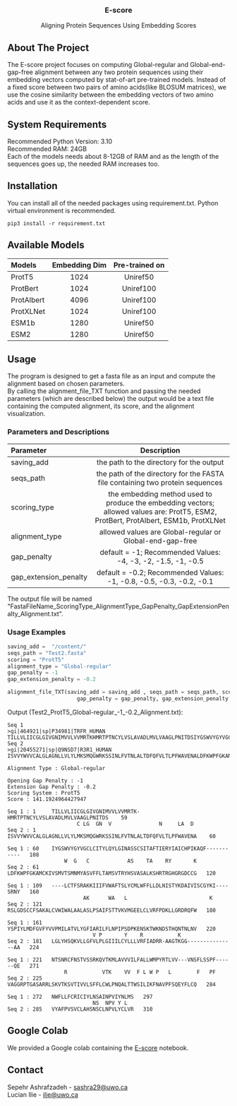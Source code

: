 

<!-- Improved compatibility of back to top link: See: https://github.com/othneildrew/Best-README-Template/pull/73 -->
<a name="readme-top"></a>
<!--

-->



<br />
<div align="center">

<h3 align="center"> E-score</h3>


  <p align="center">
    Aligning Protein Sequences Using Embedding Scores
    <br />
  
   
  </p>
</div>



<!-- ABOUT THE PROJECT -->
## About The Project
The E-score project focuses on computing Global-regular and Global-end-gap-free alignment between any two protein sequences using their embedding vectors computed by stat-of-art pre-trained models. Instead of a fixed score between two pairs of amino acids(like BLOSUM matrices), we use the cosine similarity between the embedding vectors of two amino acids and use it as the context-dependent score.

## System Requirements
Recommended Python Version: 3.10
<br />
Recommended RAM: 24GB
<br />
Each of the models needs about 8-12GB of RAM and as the length of the sequences goes up, the needed RAM increases too. 

## Installation
You can install all of the needed packages using requirement.txt. Python virtual environment is recommended.

```
pip3 install -r requirement.txt
```

## Available Models
| Models | Embedding Dim | Pre-trained on
| :---         |     :---:     |  :---:     | 
| ProtT5   | 1024   | Uniref50 |
| ProtBert     | 1024       | Uniref100 |
| ProtAlbert  | 4096     | Uniref100 |
| ProtXLNet    | 1024      |  Uniref100  |
| ESM1b  | 1280     | Uniref50 |
| ESM2   | 1280      | Uniref50 |


<!-- USAGE EXAMPLES -->
## Usage
The program is designed to get a fasta file as an input and compute the alignment based on chosen parameters.
<br />
By calling the alignment_file_TXT function and passing the needed parameters (which are described below) the output would be a text file containing the computed alignment, its score, and the alignment visualization.

### Parameters and Descriptions

| Parameter | Description |
| :---         |     :---:     | 
| saving_add   | the path to the directory for the output   | 
| seqs_path    | the path of the directory for the FASTA file containing two protein sequences       | 
| scoring_type  | the embedding method used to produce the embedding vectors; allowed values are: ProtT5, ESM2, ProtBert, ProtAlbert, ESM1b, ProtXLNet     | 
| alignment_type    | allowed values are Global-regular or Global-end-gap-free     | 
| gap_penalty   |  default = -1; Recommended Values: -4, -3, -2, -1.5, -1, -0.5    |
| gap_extension_penalty   |default = -0.2; Recommended Values: -1, -0.8, -0.5, -0.3, -0.2, -0.1      | 

The output file will be named "FastaFileName_ScoringType_AlignmentType_GapPenalty_GapExtensionPenalty_Alignment.txt".
### Usage Examples

```python
saving_add =  "/content/"
seqs_path = "Test2.fasta"
scoring = "ProtT5" 
alignment_type = "Global-regular" 
gap_penalty = -1
gap_extension_penalty = -0.2

alignment_file_TXT(saving_add = saving_add , seqs_path = seqs_path, scoring = scoring, alignment_type = alignment_type,
                      gap_penalty = gap_penalty, gap_extension_penalty = gap_extension_penalty)
```

Output (Test2_ProtT5_Global-regular_-1_-0.2_Alignment.txt):

```
Seq 1 
>gi|464921|sp|P34981|TRFR_HUMAN
TILLVLIICGLGIVGNIMVVLVVMRTKHMRTPTNCYLVSLAVADLMVLVAAGLPNITDSIYGSWVYGYVGCLCITYLQYLGINASSCSITAFTIERYIAICHPIKAQFLCTFSRAKKIIIFVWAFTSLYCMLWFFLLDLNISTYKDAIVISCGYKISRNYYSPIYLMDFGVFYVVPMILATVLYGFIARILFLNPIPSDPKENSKTWKNDSTHQNTNLNVNTSNRCFNSTVSSRKQVTKMLAVVVILFALLWMPYRTLVVVNSFLSSPFQENWFLLFCRICIYLNSAINPVIYNLMS
Seq 2 
>gi|20455271|sp|Q9NSD7|R3R1_HUMAN
ISVVYWVVCALGLAGNLLVLYLMKSMQGWRKSSINLFVTNLALTDFQFVLTLPFWAVENALDFKWPFGKAMCKIVSMVTSMNMYASVFFLTAMSVTRYHSVASALKSHRTRGHGRGDCCGRSLGDSCCFSAKALCVWIWALAALASLPSAIFSTTVKVMGEELCLVRFPDKLLGRDRQFWLGLYHSQKVLLGFVLPLGIIILCYLLLVRFIADRRAAGTKGGAAVAGGRPTGASARRLSKVTKSVTIVVLSFFLCWLPNQALTTWSILIKFNAVPFSQEYFLCQVYAFPVSVCLAHSNSCLNPVLYCLVR

Alignment Type : Global-regular

Opening Gap Penalty : -1
Extension Gap Penalty : -0.2
Scoring System : ProtT5
Score : 141.1924964427947

Seq 1 : 1     TILLVLIICGLGIVGNIMVVLVVMRTK-HMRTPTNCYLVSLAVADLMVLVAAGLPNITDS    59
                      C LG  GN  V               N     LA  D               
Seq 2 : 1     ISVVYWVVCALGLAGNLLVLYLMKSMQGWRKSSINLFVTNLALTDFQFVLTLPFWAVENA    60

Seq 1 : 60    IYGSWVYGYVGCLCITYLQYLGINASSCSITAFTIERYIAICHPIKAQF-----------   108
                  W  G   C            AS    TA    RY       K              
Seq 2 : 61    LDFKWPFGKAMCKIVSMVTSMNMYASVFFLTAMSVTRYHSVASALKSHRTRGHGRGDCCG   120

Seq 1 : 109   ----LCTFSRAKKIIIFVWAFTSLYCMLWFFLLDLNISTYKDAIVISCGYKI----SRNY   160
                        AK      WA   L                          K         
Seq 2 : 121   RSLGDSCCFSAKALCVWIWALAALASLPSAIFSTTVKVMGEELCLVRFPDKLLGRDRQFW   180

Seq 1 : 161   YSPIYLMDFGVFYVVPMILATVLYGFIARILFLNPIPSDPKENSKTWKNDSTHQNTNLNV   220
                           V P       Y    R           K                   
Seq 2 : 181   LGLYHSQKVLLGFVLPLGIIILCYLLLVRFIADRR-AAGTKGG---------------AA   224

Seq 1 : 221   NTSNRCFNSTVSSRKQVTKMLAVVVILFALLWMPYRTLVV---VNSFLSSPF------QE   271
                  R           VTK    VV  F L W P   L        F   PF        
Seq 2 : 225   VAGGRPTGASARRLSKVTKSVTIVVLSFFLCWLPNQALTTWSILIKFNAVPFSQEYFLCQ   284

Seq 1 : 272   NWFLLFCRICIYLNSAINPVIYNLMS   297
                           NS  NPV Y L  
Seq 2 : 285   VYAFPVSVCLAHSNSCLNPVLYCLVR   310
```

## Google Colab
We provided a Google colab containing the [E-score](https://colab.research.google.com/drive/1DJRt6zvfg6Qc-kaTjgRetl6Emmvc11gW?usp=sharing) notebook.


<!-- CONTACT -->
## Contact

Sepehr Ashrafzadeh - sashra29@uwo.ca
<br />
Lucian Ilie - ilie@uwo.ca






<!-- MARKDOWN LINKS & IMAGES -->
<!-- https://www.markdownguide.org/basic-syntax/#reference-style-links -->
